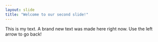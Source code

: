 ```yaml
---
layout: slide
title: "Welcome to our second slide!"
---
```

This is my text. A brand new text was made here right now.
Use the left arrow to go back!
